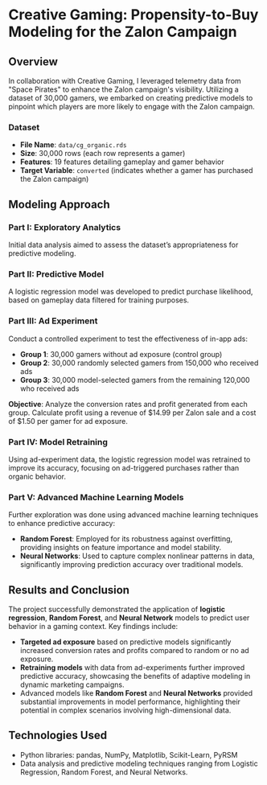 # Creative Gaming: Propensity-to-Buy Modeling for the Zalon Campaign

## Overview
In collaboration with Creative Gaming, I leveraged telemetry data from "Space Pirates" to enhance the Zalon campaign's visibility. Utilizing a dataset of 30,000 gamers, we embarked on creating predictive models to pinpoint which players are more likely to engage with the Zalon campaign.

### Dataset
- **File Name**: `data/cg_organic.rds`
- **Size**: 30,000 rows (each row represents a gamer)
- **Features**: 19 features detailing gameplay and gamer behavior
- **Target Variable**: `converted` (indicates whether a gamer has purchased the Zalon campaign)

## Modeling Approach
### Part I: Exploratory Analytics
Initial data analysis aimed to assess the dataset’s appropriateness for predictive modeling.

### Part II: Predictive Model
A logistic regression model was developed to predict purchase likelihood, based on gameplay data filtered for training purposes.

### Part III: Ad Experiment
Conduct a controlled experiment to test the effectiveness of in-app ads:
- **Group 1**: 30,000 gamers without ad exposure (control group)
- **Group 2**: 30,000 randomly selected gamers from 150,000 who received ads
- **Group 3**: 30,000 model-selected gamers from the remaining 120,000 who received ads

**Objective**: Analyze the conversion rates and profit generated from each group. Calculate profit using a revenue of $14.99 per Zalon sale and a cost of $1.50 per gamer for ad exposure.

### Part IV: Model Retraining
Using ad-experiment data, the logistic regression model was retrained to improve its accuracy, focusing on ad-triggered purchases rather than organic behavior.

### Part V: Advanced Machine Learning Models
Further exploration was done using advanced machine learning techniques to enhance predictive accuracy:
- **Random Forest**: Employed for its robustness against overfitting, providing insights on feature importance and model stability.
- **Neural Networks**: Used to capture complex nonlinear patterns in data, significantly improving prediction accuracy over traditional models.

## Results and Conclusion
The project successfully demonstrated the application of **logistic regression**, **Random Forest**, and **Neural Network** models to predict user behavior in a gaming context. Key findings include:

- **Targeted ad exposure** based on predictive models significantly increased conversion rates and profits compared to random or no ad exposure.
- **Retraining models** with data from ad-experiments further improved predictive accuracy, showcasing the benefits of adaptive modeling in dynamic marketing campaigns.
- Advanced models like **Random Forest** and **Neural Networks** provided substantial improvements in model performance, highlighting their potential in complex scenarios involving high-dimensional data.

## Technologies Used
- Python libraries: pandas, NumPy, Matplotlib, Scikit-Learn, PyRSM
- Data analysis and predictive modeling techniques ranging from Logistic Regression, Random Forest, and Neural Networks.
